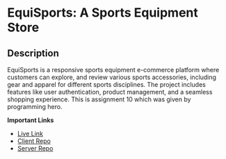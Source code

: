 # **EquiSports: A Sports Equipment Store**  

## **Description**  
EquiSports is a responsive sports equipment e-commerce platform where customers can explore, and review various sports accessories, including gear and apparel for different sports disciplines. The project includes features like user authentication, product management, and a seamless shopping experience. This is assignment 10 which was given by programming hero.

**Important Links** 
- [Live Link](https://equisports-mas.netlify.app/)  
- [Client Repo](https://github.com/MasumAhmed19/EquipSports-clientside/)  
- [Server Repo](https://github.com/MasumAhmed19/EquipSports-serverside/) 
